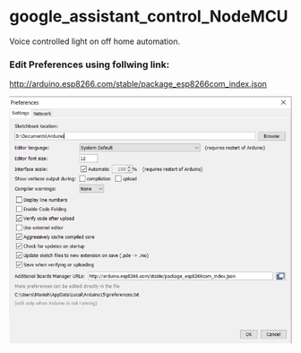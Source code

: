 # google_assistant_control_NodeMCU
Voice controlled light on off home automation.
### Edit Preferences using follwing link:
http://arduino.esp8266.com/stable/package_esp8266com_index.json


<img src="preferences.png">
